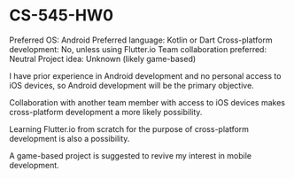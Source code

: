 # CS-545-HW0

Preferred OS: Android 
Preferred language: Kotlin or Dart
Cross-platform development: No, unless using Flutter.io
Team collaboration preferred: Neutral
Project idea: Unknown (likely game-based)

I have prior experience in Android development and no personal access
to iOS devices, so Android development will be the primary objective.

Collaboration with another team member with access to iOS devices
makes cross-platform development a more likely possibility.

Learning Flutter.io from scratch for the purpose of cross-platform development 
is also a possibility.

A game-based project is suggested to revive my interest in mobile development.
